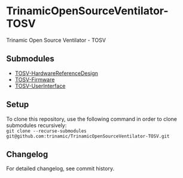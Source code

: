 # TrinamicOpenSourceVentilator-TOSV

Trinamic Open Source Ventilator - TOSV

## Submodules

* [TOSV-HardwareReferenceDesign](https://github.com/trinamic/TOSV-HardwareReferenceDesign)  
* [TOSV-Firmware](https://github.com/trinamic/TOSV-Firmware)  
* [TOSV-UserInterface](repo/TOSV-UserInterface)

## Setup

To clone this repository, use the following command in order to clone submodules recursively:  
`git clone --recurse-submodules git@github.com:trinamic/TrinamicOpenSourceVentilator-TOSV.git`

## Changelog

For detailed changelog, see commit history.
